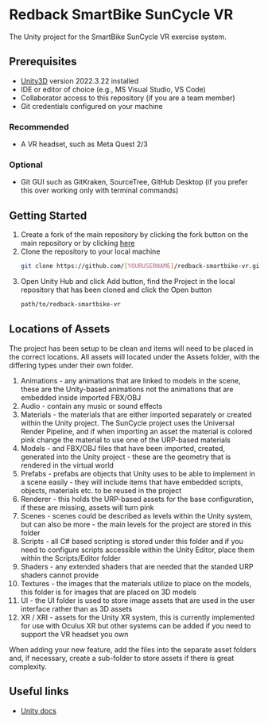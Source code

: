 # Redback SmartBike SunCycle VR
The Unity project for the SmartBike SunCycle VR exercise system.

## Prerequisites
- [Unity3D](https://unity.com/releases/editor/archive#download-archive-2022) version 2022.3.22 installed
- IDE or editor of choice (e.g., MS Visual Studio, VS Code)
- Collaborator access to this repository (if you are a team member)
- Git credentials configured on your machine

### Recommended
- A VR headset, such as Meta Quest 2/3

### Optional
- Git GUI such as GitKraken, SourceTree, GitHub Desktop (if you prefer this over working only with terminal commands)

## Getting Started
1. Create a fork of the main repository by clicking the fork button on the main repository or by clicking [here](https://github.com/Redback-Operations/redback-smartbike-vr/fork)
2. Clone the repository to your local machine
    ```bash
    git clone https://github.com/[YOURUSERNAME]/redback-smartbike-vr.git
    ```
3. Open Unity Hub and click Add button, find the Project in the local repository that has been cloned and click the Open button
    ```bash
    path/to/redback-smartbike-vr
    ```
## Locations of Assets

The project has been setup to be clean and items will need to be placed in the correct locations. All assets will located under the Assets folder, with the differing types under their own folder. 

1. Animations - any animations that are linked to models in the scene, these are the Unity-based animations not the animations that are embedded inside imported FBX/OBJ
2. Audio - contain any music or sound effects
3. Materials - the materials that are either imported separately or created within the Unity project. The SunCycle project uses the Universal Render Pipeline, and if when importing an asset the material is colored pink change the material to use one of the URP-based materials
4. Models - and FBX/OBJ files that have been imported, created, generated into the Unity project - these are the geometry that is rendered in the virtual world
5. Prefabs - prefabs are objects that Unity uses to be able to implement in a scene easily - they will include items that have embedded scripts, objects, materials etc. to be reused in the project
6. Renderer - this holds the URP-based assets for the base configuration, if these are missing, assets will turn pink
7. Scenes - scenes could be described as levels within the Unity system, but can also be more - the main levels for the project are stored in this folder
8. Scripts - all C# based scripting is stored under this folder and if you need to configure scripts accessible within the Unity Editor, place them within the Scripts/Editor folder
9. Shaders - any extended shaders that are needed that the standed URP shaders cannot provide
10. Textures - the images that the materials utilize to place on the models, this folder is for images that are placed on 3D models
11. UI - the UI folder is used to store image assets that are used in the user interface rather than as 3D assets
12. XR / XRI - assets for the Unity XR system, this is currently implemented for use with Oculus XR but other systems can be added if you need to support the VR headset you own

When adding your new feature, add the files into the separate asset folders and, if necessary, create a sub-folder to store assets if there is great complexity.

## Useful links
- [Unity docs](https://docs.unity.com/)
